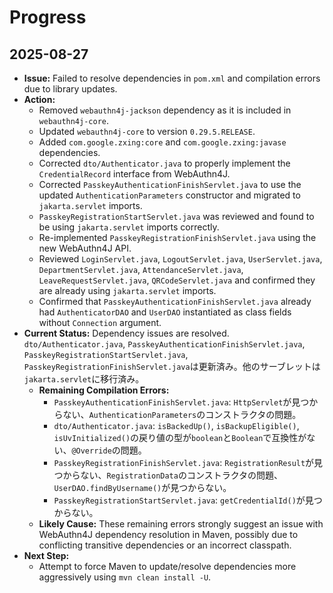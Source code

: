 # Progress

## 2025-08-27

- **Issue:** Failed to resolve dependencies in `pom.xml` and compilation errors due to library updates.
- **Action:**
  - Removed `webauthn4j-jackson` dependency as it is included in `webauthn4j-core`.
  - Updated `webauthn4j-core` to version `0.29.5.RELEASE`.
  - Added `com.google.zxing:core` and `com.google.zxing:javase` dependencies.
  - Corrected `dto/Authenticator.java` to properly implement the `CredentialRecord` interface from WebAuthn4J.
  - Corrected `PasskeyAuthenticationFinishServlet.java` to use the updated `AuthenticationParameters` constructor and migrated to `jakarta.servlet` imports.
  - `PasskeyRegistrationStartServlet.java` was reviewed and found to be using `jakarta.servlet` imports correctly.
  - Re-implemented `PasskeyRegistrationFinishServlet.java` using the new WebAuthn4J API.
  - Reviewed `LoginServlet.java`, `LogoutServlet.java`, `UserServlet.java`, `DepartmentServlet.java`, `AttendanceServlet.java`, `LeaveRequestServlet.java`, `QRCodeServlet.java` and confirmed they are already using `jakarta.servlet` imports.
  - Confirmed that `PasskeyAuthenticationFinishServlet.java` already had `AuthenticatorDAO` and `UserDAO` instantiated as class fields without `Connection` argument.
- **Current Status:** Dependency issues are resolved. `dto/Authenticator.java`, `PasskeyAuthenticationFinishServlet.java`, `PasskeyRegistrationStartServlet.java`, `PasskeyRegistrationFinishServlet.java`は更新済み。他のサーブレットは`jakarta.servlet`に移行済み。
  - **Remaining Compilation Errors:**
    - `PasskeyAuthenticationFinishServlet.java`: `HttpServlet`が見つからない、`AuthenticationParameters`のコンストラクタの問題。
    - `dto/Authenticator.java`: `isBackedUp()`, `isBackupEligible()`, `isUvInitialized()`の戻り値の型が`boolean`と`Boolean`で互換性がない、`@Override`の問題。
    - `PasskeyRegistrationFinishServlet.java`: `RegistrationResult`が見つからない、`RegistrationData`のコンストラクタの問題、`UserDAO.findByUsername()`が見つからない。
    - `PasskeyRegistrationStartServlet.java`: `getCredentialId()`が見つからない。
  - **Likely Cause:** These remaining errors strongly suggest an issue with WebAuthn4J dependency resolution in Maven, possibly due to conflicting transitive dependencies or an incorrect classpath.
- **Next Step:**
  - Attempt to force Maven to update/resolve dependencies more aggressively using `mvn clean install -U`.